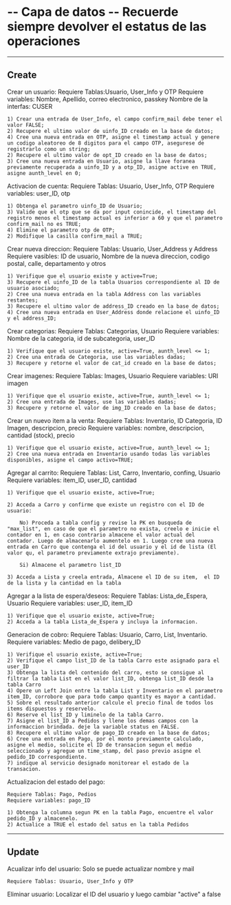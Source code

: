 -- Capa de datos --
Recuerde siempre devolver el estatus de las operaciones
======================
---
Create
----
Crear un usuario:
    Requiere Tablas:Usuario, User_Info y OTP
    Requiere variables: Nombre, Apellido, correo electronico, passkey
    Nombre de la interfas: CUSER

    1) Crear una entrada de User_Info, el campo confirm_mail debe tener el valor FALSE;
    2) Recupere el ultimo valor de uinfo_ID creado en la base de datos;
    4) Cree una nueva entrada en OTP, asigne el timestamp actual y genere un codigo aleatoreo de 8 digitos para el campo OTP, asegurese de registrarlo como un string;
    2) Recupere el ultimo valor de opt_ID creado en la base de datos;
    3) Cree una nueva entrada en Usuario, asigne la llave foranea previamente recuperada a uinfo_ID y a otp_ID, asigne active en TRUE, asigne aunth_level en 0;
    
Activacion de cuenta:
    Requiere Tablas: Usuario, User_Info, OTP
    Requiere variables: user_ID, otp
    
    1) Obtenga el parametro uinfo_ID de Usuario;
    3) Valide que el otp que se da por input conincide, el timestamp del registro menos el timestamp actual es inferior a 60 y que el parametro confirm_mail no es TRUE;
    4) Elimine el parametro otp de OTP;
    2) Modifique la casilla confirm_mail a TRUE;
    
Crear nueva direccion:
    Requiere Tablas: Usuario, User_Address y Address
    Requiere vasibles: ID de usuario, Nombre de la nueva direccion, codigo postal, calle, departamento y otros
    
    1) Verifique que el usuario existe y active=True;
    3) Recupere el uinfo_ID de la tabla Usuarios correspondiente al ID de usuario asociado;
    2) Cree una nueva entrada en la tabla Address con las variables restantes;
    3) Recupere el ultimo valor de address_ID creado en la base de datos;
    4) Cree una nueva entrada en User_Address donde relacione el uinfo_ID y el address_ID;
    
Crear categorias:
    Requiere Tablas: Categorias, Usuario
    Requiere variables: Nombre de la categoria, id de subcategoria, user_ID
    
    1) Verifique que el usuario existe, active=True, aunth_level <= 1;
    2) Cree una entrada de Categoria, use las variables dadas;
    3) Recupere y retorne el valor de cat_id creado en la base de datos;
    
Crear imagenes:
    Requiere Tablas: Images, Usuario
    Requiere variables: URI imagen
    
    1) Verifique que el usuario existe, active=True, aunth_level <= 1;
    2) Cree una entrada de Images, use las variables dadas;
    3) Recupere y retorne el valor de img_ID creado en la base de datos;
    
Crear un nuevo item a la venta:
    Requiere Tablas: Inventario, ID Categoria, ID Imagen, descripcion, precio
    Requiere variables: nombre, descripcion, cantidad (stock), precio
    
    1) Verifique que el usuario existe, active=True, aunth_level <= 1;
    2) Cree una nueva entrada en Inventario usando todas las variables disponibles, asigne el campo activo=TRUE;
    
Agregar al carrito:
    Requiere Tablas: List, Carro, Inventario, confing, Usuario
    Requiere variables: item_ID, user_ID, cantidad
    
    1) Verifique que el usuario existe, active=True;
    
    2) Acceda a Carro y confirme que existe un registro con el ID de usuario:
    
        No) Proceda a tabla config y revise la PK en busqueda de "max_list", en caso de que el parametro no exista, creelo e inicie el contador en 1, en caso contrario almacene el valor actual del contador. Luego de almacenarlo aumentelo en 1. Luego cree una nueva entrada en Carro que contenga el id del usuario y el id de lista (El valor qu, el parametro previamente extrajo previamente).
        
        Si) Almacene el parametro list_ID
        
    3) Acceda a Lista y creela entrada, Almacene el ID de su item,  el ID de la lista y la cantidad en la tabla
    
Agregar a la lista de espera/deseos:
    Requiere Tablas: Lista_de_Espera, Usuario
    Requiere variables: user_ID, item_ID
    
    1) Verifique que el usuario existe, active=True;
    2) Acceda a la tabla Lista_de_Espera y incluya la informacion.
    
    
Generacion de cobro:
    Requiere Tablas: Usuario, Carro, List, Inventario.
    Requiere variables: Medio de pago, delibery_ID
    
    1) Verifique el usuario existe, active=True;
    2) Verifique el campo list_ID de la tabla Carro este asignado para el user_ID
    3) Obtenga la lista del contenido del carro, esto se consigue al filtrar la tabla List en el valor list_ID, obtenga list_ID desde la tabla Carro
    4) Opere un Left Join entre la tabla List y Inventario en el parametro item_ID, corrobore que para todo campo quantity es mayor a cantidad.
    5) Sobre el resultado anterior calcule el precio final de todos los items dispuestos y reservelo.
    6) Reserve el list_ID y liminelo de la tabla Carro.
    7) Asigne el list_ID a Pedidos y llene los demas campos con la informaccion brindada. deje la variable status en FALSE.
    8) Recupere el ultimo valor de pago_ID creado en la base de datos;
    6) Cree una entrada en Pago, por el monto previamente calculado, asigne el medio, solicite el ID de transacion segun el medio seleccionado y agregue un time_stamp, del paso previo asigne el pedido_ID correspondiente.
    7) indique al servicio designado monitorear el estado de la transacion.
    
Actualizacion del estado del pago:

    Requiere Tablas: Pago, Pedios
    Requiere variables: pago_ID
    
    1) Obtenga la columna segun PK en la tabla Pago, encuentre el valor pedido_ID y almacenelo.
    2) Actualice a TRUE el estado del satus en la tabla Pedidos
    

----
Update
----

Acualizar info del usuario:
    Solo se puede actualizar nombre y mail
    
    
    
    Requiere Tablas: Usuario, User_Info y OTP
    

Eliminar usuario:
Localizar el ID del usuario y luego cambiar "active" a false
